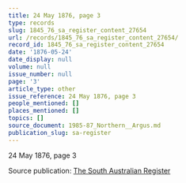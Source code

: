 ```yaml
---
title: 24 May 1876, page 3
type: records
slug: 1845_76_sa_register_content_27654
url: /records/1845_76_sa_register_content_27654/
record_id: 1845_76_sa_register_content_27654
date: '1876-05-24'
date_display: null
volume: null
issue_number: null
page: '3'
article_type: other
issue_reference: 24 May 1876, page 3
people_mentioned: []
places_mentioned: []
topics: []
source_document: 1985-87_Northern__Argus.md
publication_slug: sa-register
---
```


24 May 1876, page 3

Source publication: [The South Australian Register](/publications/sa-register/)
